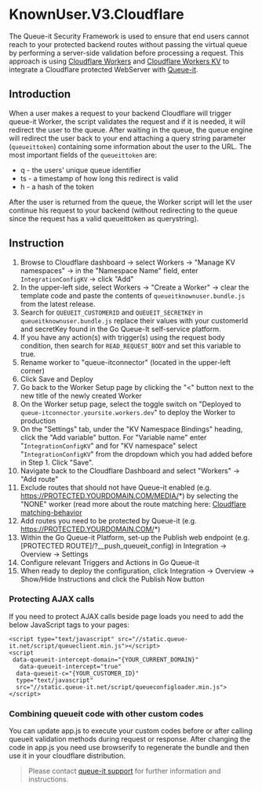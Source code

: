 # KnownUser.V3.Cloudflare
The Queue-it Security Framework is used to ensure that end users cannot reach to your protected backend routes without passing the virtual queue by performing a server-side validation before processing a request. This approach is using [Cloudflare Workers](https://developers.cloudflare.com/workers/) and [Cloudflare Workers KV](https://developers.cloudflare.com/workers/kv/) to integrate a Cloudflare protected WebServer with [Queue-it](https://queue-it.com/). 

## Introduction
When a user makes a request to your backend Cloudflare will trigger queue-it Worker, the  script validates the request and if it is needed, it will redirect the user to the queue. After waiting in the queue, the queue engine will redirect the user back to your end attaching a query string parameter (`queueittoken`) containing some information about the user to the URL.
The most important fields of the `queueittoken` are:

- q - the users' unique queue identifier
- ts - a timestamp of how long this redirect is valid
- h - a hash of the token

After the user is returned from the queue, the Worker script will let the user continue his request to your backend (without redirecting to the queue since the request has a valid queueittoken as querystring).

## Instruction
1. Browse to Cloudflare dashboard -> select Workers -> "Manage KV namespaces" -> in the "Namespace Name" field, enter `IntegrationConfigKV` -> click "Add"
2. In the upper-left side, select Workers -> "Create a Worker" -> clear the template code and paste the contents of `queueitknownuser.bundle.js` from the latest release.
3. Search for `QUEUEIT_CUSTOMERID` and `QUEUEIT_SECRETKEY` in `queueitknownuser.bundle.js` replace their values with your customerId and secretKey found in the Go Queue-It self-service platform. 
4. If you have any action(s) with trigger(s) using the request body condition, then search for `READ_REQUEST_BODY` and set this variable to true.
5. Rename worker to "queue-itconnector" (located in the upper-left corner)
6. Click Save and Deploy
7. Go back to the Worker Setup page by clicking the "<" button next to the new title of the newly created Worker 
8. On the Worker setup page, select the toggle switch on "Deployed to `queue-itconnector.yoursite.workers.dev`" to deploy the Worker to production
9. On the "Settings" tab, under the "KV Namespace Bindings" heading, click the "Add variable" button. For "Variable name" enter "`IntegrationConfigKV`" and for "KV namespace" select "`IntegrationConfigKV`" from the dropdown which you had added before in Step 1. Click "Save".
10. Navigate back to the Cloudflare Dashboard and select "Workers" -> "Add route"
11. Exclude routes that should not have Queue-it enabled (e.g. https://PROTECTED.YOURDOMAIN.COM/MEDIA/*) by selecting the "NONE" worker (read more about the route matching here: [Cloudflare matching-behavior](https://developers.cloudflare.com/workers/about/routes/#matching-behavior)
12. Add routes you need to be protected by Queue-it (e.g. https://PROTECTED.YOURDOMAIN.COM/*)
13. Within the Go Queue-it Platform, set-up the Publish web endpoint (e.g. [PROTECTED ROUTE]/?__push_queueit_config) in Integration -> Overview -> Settings
14. Configure relevant Triggers and Actions in Go Queue-it
15. When ready to deploy the configuration, click Integration -> Overview -> Show/Hide Instructions and click the Publish Now button


### Protecting AJAX calls
If you need to protect AJAX calls beside page loads you need to add the below JavaScript tags to your pages:
```
<script type="text/javascript" src="//static.queue-it.net/script/queueclient.min.js"></script>
<script
 data-queueit-intercept-domain="{YOUR_CURRENT_DOMAIN}"
   data-queueit-intercept="true"
  data-queueit-c="{YOUR_CUSTOMER_ID}"
  type="text/javascript"
  src="//static.queue-it.net/script/queueconfigloader.min.js">
</script>
```
### Combining queueit code with other custom codes
You can update app.js to execute your custom codes before or after calling queueit validation methods during request or response.
After changing the code in app.js you need use browserify to regenerate the bundle and then use it in your cloudflare distribution. 

>Please contact [queue-it support](https://support.queue-it.com/hc/en-us) for further information and instructions.
 

